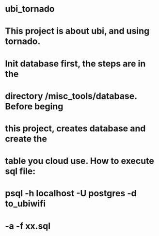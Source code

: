 # ubi_tornado
# This project is about ubi, and using tornado.
#
# Init database first, the steps are in the 
# directory /misc_tools/database. Before beging
# this project, creates database and create the
# table you cloud use. How to execute sql file: 
# psql -h localhost -U postgres -d to_ubiwifi 
# -a -f xx.sql
